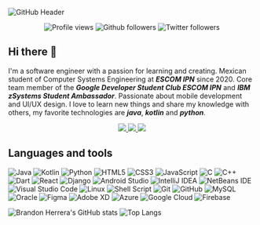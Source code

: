 
![GitHub Header](images/header.gif)
<br>
<div align="center">
	<img src="https://komarev.com/ghpvc/?username=brandonhxrr&color=blue&style=for-the-badge" alt="Profile views"/>
	<img src="https://img.shields.io/github/followers/brandonhxrr?style=for-the-badge&logo=github&color=blue" alt="Github followers"/> 
	<img src="https://img.shields.io/twitter/follow/brandonhxrr?style=for-the-badge&logo=twitter&color=blue" alt="Twitter followers"/>   
</div>

## Hi there 👋

I'm a software engineer with a passion for learning and creating. Mexican student of Computer Systems Engineering at ***ESCOM IPN*** since 2020. Core team member of the ***Google Developer Student Club ESCOM IPN*** and ***IBM zSystems Student Ambassador***. Passionate about mobile development and UI/UX design. I love to learn new things and share my knowledge with others, my favorite technologies are ***java***, ***kotlin*** and ***python***.
<div align="center">
	<a href="https://www.linkedin.com/in/brandonhxrr/">
	    <img src="https://img.shields.io/badge/LinkedIn-2867B2?style=for-the-badge&logo=linkedin&logoColor=white">
	</a>
	<a href="https://www.twitter.com/brandonhxrr/">
	    <img src="https://img.shields.io/badge/Twitter-1DA1F2?style=for-the-badge&logo=twitter&logoColor=white">
	</a>
	<a href="https://www.instagram.com/brandonhxrr/">
	    <img src="https://img.shields.io/badge/Instagram-5851DB?style=for-the-badge&logo=instagram&logoColor=white">
	</a>
</div>

## Languages and tools


![Java](https://img.shields.io/badge/java-%23ED8B00.svg?style=for-the-badge&logo=java&logoColor=white)
![Kotlin](https://img.shields.io/badge/kotlin-%230095D5.svg?style=for-the-badge&logo=kotlin&logoColor=white)
![Python](https://img.shields.io/badge/python-3670A0?style=for-the-badge&logo=python&logoColor=ffdd54)
![HTML5](https://img.shields.io/badge/html5-%23E34F26.svg?style=for-the-badge&logo=html5&logoColor=white)
![CSS3](https://img.shields.io/badge/css3-%231572B6.svg?style=for-the-badge&logo=css3&logoColor=white)
![JavaScript](https://img.shields.io/badge/javascript-%23323330.svg?style=for-the-badge&logo=javascript&logoColor=%23F7DF1E)
![C](https://img.shields.io/badge/c-%2300599C.svg?style=for-the-badge&logo=c&logoColor=white)
![C++](https://img.shields.io/badge/c++-%2300599C.svg?style=for-the-badge&logo=c%2B%2B&logoColor=white)
![Dart](https://img.shields.io/badge/dart-%230175C2.svg?style=for-the-badge&logo=dart&logoColor=white)
![React](https://img.shields.io/badge/react-%2320232a.svg?style=for-the-badge&logo=react&logoColor=%2361DAFB)
![Django](https://img.shields.io/badge/django-%23092E20.svg?style=for-the-badge&logo=django&logoColor=white)
![Android Studio](https://img.shields.io/badge/Android%20Studio-3DDC84.svg?style=for-the-badge&logo=android-studio&logoColor=white)
![IntelliJ IDEA](https://img.shields.io/badge/IntelliJIDEA-000000.svg?style=for-the-badge&logo=intellij-idea&logoColor=white)
![NetBeans IDE](https://img.shields.io/badge/NetBeansIDE-1B6AC6.svg?style=for-the-badge&logo=apache-netbeans-ide&logoColor=white)
![Visual Studio Code](https://img.shields.io/badge/Visual%20Studio%20Code-0078d7.svg?style=for-the-badge&logo=visual-studio-code&logoColor=white)
![Linux](https://img.shields.io/badge/Linux-FCC624?style=for-the-badge&logo=linux&logoColor=black)
![Shell Script](https://img.shields.io/badge/shell_script-%23121011.svg?style=for-the-badge&logo=gnu-bash&logoColor=white)
![Git](https://img.shields.io/badge/git-%23F05033.svg?style=for-the-badge&logo=git&logoColor=white)
![GitHub](https://img.shields.io/badge/github-%23121011.svg?style=for-the-badge&logo=github&logoColor=white)
![MySQL](https://img.shields.io/badge/mysql-%2300f.svg?style=for-the-badge&logo=mysql&logoColor=white)
![Oracle](https://img.shields.io/badge/Oracle-F80000?style=for-the-badge&logo=oracle&logoColor=white)
![Figma](https://img.shields.io/badge/figma-%23F24E1E.svg?style=for-the-badge&logo=figma&logoColor=white)
![Adobe XD](https://img.shields.io/badge/Adobe%20XD-470137?style=for-the-badge&logo=Adobe%20XD&logoColor=#FF61F6)
![Azure](https://img.shields.io/badge/azure-%230072C6.svg?style=for-the-badge&logo=microsoftazure&logoColor=white)
![Google Cloud](https://img.shields.io/badge/GoogleCloud-%234285F4.svg?style=for-the-badge&logo=google-cloud&logoColor=white)
![Firebase](https://img.shields.io/badge/Firebase-039BE5?style=for-the-badge&logo=Firebase&logoColor=white)

![Brandon Herrera's GitHub stats](https://github-readme-stats.vercel.app/api?username=brandonhxrr&show_icons=true)
![Top Langs](https://github-readme-stats.vercel.app/api/top-langs/?username=brandonhxrr&layout=compact)

